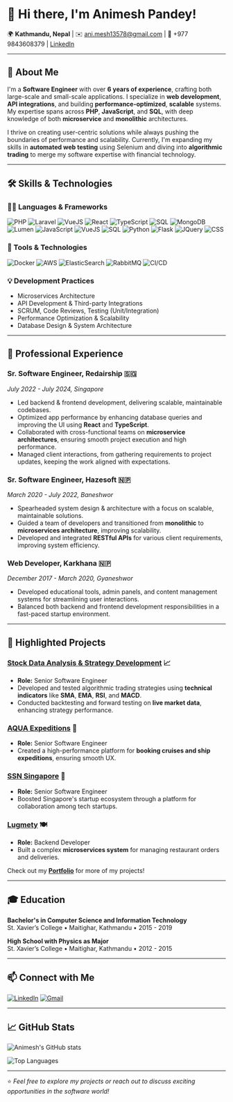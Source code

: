 # 👋 Hi there, I'm Animesh Pandey!

🌍 **Kathmandu, Nepal** | ✉️ [ani.mesh13578@gmail.com](mailto:ani.mesh13578@gmail.com) | 📱 +977 9843608379 | [LinkedIn](https://www.linkedin.com/in/animesh-pandey-26546213a)

---

## 🚀 About Me

I'm a **Software Engineer** with over **6 years of experience**, crafting both large-scale and small-scale applications. I specialize in **web development**, **API integrations**, and building **performance-optimized**, **scalable** systems. My expertise spans across **PHP**, **JavaScript**, and **SQL**, with deep knowledge of both **microservice** and **monolithic** architectures.

I thrive on creating user-centric solutions while always pushing the boundaries of performance and scalability. Currently, I'm expanding my skills in **automated web testing** using Selenium and diving into **algorithmic trading** to merge my software expertise with financial technology.

---

## 🛠️ Skills & Technologies

### 🧑‍💻 Languages & Frameworks
![PHP](https://img.shields.io/badge/-PHP-777BB4?style=flat-square&logo=php&logoColor=white)
![Laravel](https://img.shields.io/badge/-Laravel-FF2D20?style=flat-square&logo=laravel&logoColor=white)
![VueJS](https://img.shields.io/badge/-VueJS-4FC08D?style=flat-square&logo=vue.js&logoColor=white)
![React](https://img.shields.io/badge/-React-61DAFB?style=flat-square&logo=react&logoColor=white)
![TypeScript](https://img.shields.io/badge/-TypeScript-007ACC?style=flat-square&logo=typescript&logoColor=white)
![SQL](https://img.shields.io/badge/-SQL-4479A1?style=flat-square&logo=mysql&logoColor=white)
![MongoDB](https://img.shields.io/badge/-MongoDB-47A248?style=flat-square&logo=mongodb&logoColor=white)
![Lumen](https://img.shields.io/badge/-Lumen-E74430?style=flat-square&logo=lumen&logoColor=white)
![JavaScript](https://img.shields.io/badge/-JavaScript-F7DF1E?style=flat-square&logo=javascript&logoColor=black)
![VueJS](https://img.shields.io/badge/-VueJS-4FC08D?style=flat-square&logo=vue.js&logoColor=white)
![SQL](https://img.shields.io/badge/-SQL-4479A1?style=flat-square&logo=mysql&logoColor=white)
![Python](https://img.shields.io/badge/-Python-3776AB?style=flat-square&logo=python&logoColor=white)
![Flask](https://img.shields.io/badge/-Flask-000000?style=flat-square&logo=flask&logoColor=white)
![JQuery](https://img.shields.io/badge/-jQuery-0769AD?style=flat-square&logo=jquery&logoColor=white)
![CSS](https://img.shields.io/badge/-CSS-1572B6?style=flat-square&logo=css3&logoColor=white)

### 🔧 Tools & Technologies
![Docker](https://img.shields.io/badge/-Docker-2496ED?style=flat-square&logo=docker&logoColor=white)
![AWS](https://img.shields.io/badge/-AWS-232F3E?style=flat-square&logo=amazon-aws&logoColor=white)
![ElasticSearch](https://img.shields.io/badge/-ElasticSearch-005571?style=flat-square&logo=elasticsearch&logoColor=white)
![RabbitMQ](https://img.shields.io/badge/-RabbitMQ-FF6600?style=flat-square&logo=rabbitmq&logoColor=white)
![CI/CD](https://img.shields.io/badge/-CI/CD-009639?style=flat-square&logo=cirrus-ci&logoColor=white)

### 💡 Development Practices
- Microservices Architecture
- API Development & Third-party Integrations
- SCRUM, Code Reviews, Testing (Unit/Integration)
- Performance Optimization & Scalability
- Database Design & System Architecture

---

## 💼 Professional Experience

### Sr. Software Engineer, Redairship 🇸🇬
*July 2022 - July 2024, Singapore*

- Led backend & frontend development, delivering scalable, maintainable codebases.
- Optimized app performance by enhancing database queries and improving the UI using **React** and **TypeScript**.
- Collaborated with cross-functional teams on **microservice architectures**, ensuring smooth project execution and high performance.
- Managed client interactions, from gathering requirements to project updates, keeping the work aligned with expectations.

### Sr. Software Engineer, Hazesoft 🇳🇵
*March 2020 - July 2022, Baneshwor*

- Spearheaded system design & architecture with a focus on scalable, maintainable solutions.
- Guided a team of developers and transitioned from **monolithic** to **microservices architecture**, improving scalability.
- Developed and integrated **RESTful APIs** for various client requirements, improving system efficiency.

### Web Developer, Karkhana 🇳🇵
*December 2017 - March 2020, Gyaneshwor*

- Developed educational tools, admin panels, and content management systems for streamlining user interactions.
- Balanced both backend and frontend development responsibilities in a fast-paced startup environment.

---

## 🌟 Highlighted Projects

### [Stock Data Analysis & Strategy Development](https://github.com/yourprojectlink) 📈
- **Role:** Senior Software Engineer
- Developed and tested algorithmic trading strategies using **technical indicators** like **SMA**, **EMA**, **RSI**, and **MACD**.
- Conducted backtesting and forward testing on **live market data**, enhancing strategy performance.

### [AQUA Expeditions](https://www.aquaexpeditions.com/) 🚢
- **Role:** Senior Software Engineer
- Created a high-performance platform for **booking cruises and ship expeditions**, ensuring smooth UX.

### [SSN Singapore](https://www.startupsg.gov.sg/) 🚀
- **Role:** Senior Software Engineer
- Boosted Singapore's startup ecosystem through a platform for collaboration among tech startups.

### [Lugmety](https://lugmety.com/) 🍽️
- **Role:** Backend Developer
- Built a complex **microservices system** for managing restaurant orders and deliveries.

Check out my **[Portfolio](https://github.com/your-username)** for more of my projects!

---

## 🎓 Education

**Bachelor's in Computer Science and Information Technology**  
St. Xavier’s College • Maitighar, Kathmandu • 2015 - 2019

**High School with Physics as Major**  
St. Xavier’s College • Maitighar, Kathmandu • 2012 - 2015

---

## 📫 Connect with Me

[![LinkedIn](https://img.shields.io/badge/-LinkedIn-blue?style=flat-square&logo=linkedin)](https://www.linkedin.com/in/animesh-pandey-26546213a)
[![Gmail](https://img.shields.io/badge/-Gmail-D14836?style=flat-square&logo=gmail&logoColor=white)](mailto:ani.mesh13578@gmail.com)

---

## 📈 GitHub Stats
![Animesh's GitHub stats](https://github-readme-stats.vercel.app/api?username=your-username&show_icons=true&theme=radical)

![Top Languages](https://github-readme-stats.vercel.app/api/top-langs/?username=your-username&layout=compact&theme=radical)

---

⭐️ *Feel free to explore my projects or reach out to discuss exciting opportunities in the software world!*
